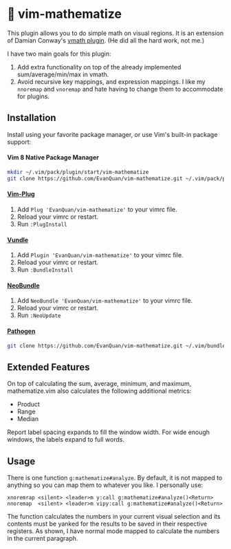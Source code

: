 # :sunrise_over_mountains: vim-mathematize

This plugin allows you to do simple math on visual regions. It is an
extension of Damian Conway's [vmath
plugin](https://github.com/thoughtstream/Damian-Conway-s-Vim-Setup/blob/master/plugin/vmath.vim).
(He did all the hard work, not me.)

I have two main goals for this plugin:

1. Add extra functionality on top of the already implemented
   sum/average/min/max in vmath.
2. Avoid recursive key mappings, and expression mappings. I like my `nnoremap`
   and `vnoremap` and hate having to change them to accommodate for plugins.

## Installation

Install using your favorite package manager, or use Vim's built-in package
support:

#### Vim 8 Native Package Manager

```bash
mkdir ~/.vim/pack/plugin/start/vim-mathematize
git clone https://github.com/EvanQuan/vim-mathematize.git ~/.vim/pack/plugin/start/vim-mathematize
```

#### [Vim-Plug](https://github.com/junegunn/vim-plug)

1. Add `Plug 'EvanQuan/vim-mathematize'` to your vimrc file.
2. Reload your vimrc or restart.
3. Run `:PlugInstall`

#### [Vundle](https://github.com/VundleVim/Vundle.vim)

1. Add `Plugin 'EvanQuan/vim-mathematize'` to your vimrc file.
2. Reload your vimrc or restart.
3. Run `:BundleInstall`

#### [NeoBundle](https://github.com/Shougo/neobundle.vim)

1. Add `NeoBundle 'EvanQuan/vim-mathematize'` to your vimrc file.
2. Reload your vimrc or restart.
3. Run `:NeoUpdate`

#### [Pathogen](https://github.com/tpope/vim-pathogen)

```bash
git clone https://github.com/EvanQuan/vim-mathematize.git ~/.vim/bundle/vim-mathematize
```

## Extended Features

On top of calculating the sum, average, minimum, and maximum, mathematize.vim also calculates the following additional metrics:
- Product
- Range
- Median

Report label spacing expands to fill the window width. For wide enough windows, the labels expand to full words.

## Usage

There is one function `g:mathematize#analyze`. By default, it is not mapped to
anything so you can map them to whatever you like. I personally use:

```vim
xnoremrap <silent> <leader>m y:call g:mathematize#analyze()<Return>
nnoremap  <silent> <leader>m vipy:call g:mathematize#analyze()<Return> 
```

 The function calculates the numbers in your current visual selection and its
 contents must be yanked for the results to be saved in their respective
 registers. As shown, I have normal mode mapped to calculate the numbers in the
 current paragraph.
